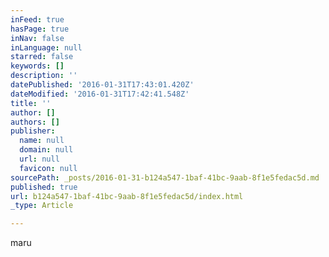 ```yaml
---
inFeed: true
hasPage: true
inNav: false
inLanguage: null
starred: false
keywords: []
description: ''
datePublished: '2016-01-31T17:43:01.420Z'
dateModified: '2016-01-31T17:42:41.548Z'
title: ''
author: []
authors: []
publisher:
  name: null
  domain: null
  url: null
  favicon: null
sourcePath: _posts/2016-01-31-b124a547-1baf-41bc-9aab-8f1e5fedac5d.md
published: true
url: b124a547-1baf-41bc-9aab-8f1e5fedac5d/index.html
_type: Article

---
```

maru